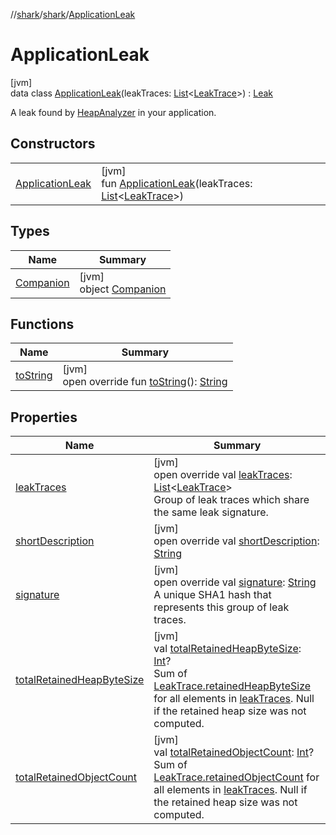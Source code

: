 //[shark](../../../index.md)/[shark](../index.md)/[ApplicationLeak](index.md)

# ApplicationLeak

[jvm]\
data class [ApplicationLeak](index.md)(leakTraces: [List](https://kotlinlang.org/api/latest/jvm/stdlib/kotlin.collections/-list/index.html)&lt;[LeakTrace](../-leak-trace/index.md)&gt;) : [Leak](../-leak/index.md)

A leak found by [HeapAnalyzer](../-heap-analyzer/index.md) in your application.

## Constructors

| | |
|---|---|
| [ApplicationLeak](-application-leak.md) | [jvm]<br>fun [ApplicationLeak](-application-leak.md)(leakTraces: [List](https://kotlinlang.org/api/latest/jvm/stdlib/kotlin.collections/-list/index.html)&lt;[LeakTrace](../-leak-trace/index.md)&gt;) |

## Types

| Name | Summary |
|---|---|
| [Companion](-companion/index.md) | [jvm]<br>object [Companion](-companion/index.md) |

## Functions

| Name | Summary |
|---|---|
| [toString](to-string.md) | [jvm]<br>open override fun [toString](to-string.md)(): [String](https://kotlinlang.org/api/latest/jvm/stdlib/kotlin/-string/index.html) |

## Properties

| Name | Summary |
|---|---|
| [leakTraces](leak-traces.md) | [jvm]<br>open override val [leakTraces](leak-traces.md): [List](https://kotlinlang.org/api/latest/jvm/stdlib/kotlin.collections/-list/index.html)&lt;[LeakTrace](../-leak-trace/index.md)&gt;<br>Group of leak traces which share the same leak signature. |
| [shortDescription](short-description.md) | [jvm]<br>open override val [shortDescription](short-description.md): [String](https://kotlinlang.org/api/latest/jvm/stdlib/kotlin/-string/index.html) |
| [signature](signature.md) | [jvm]<br>open override val [signature](signature.md): [String](https://kotlinlang.org/api/latest/jvm/stdlib/kotlin/-string/index.html)<br>A unique SHA1 hash that represents this group of leak traces. |
| [totalRetainedHeapByteSize](../-leak/total-retained-heap-byte-size.md) | [jvm]<br>val [totalRetainedHeapByteSize](../-leak/total-retained-heap-byte-size.md): [Int](https://kotlinlang.org/api/latest/jvm/stdlib/kotlin/-int/index.html)?<br>Sum of [LeakTrace.retainedHeapByteSize](../-leak-trace/retained-heap-byte-size.md) for all elements in [leakTraces](../-leak/leak-traces.md). Null if the retained heap size was not computed. |
| [totalRetainedObjectCount](../-leak/total-retained-object-count.md) | [jvm]<br>val [totalRetainedObjectCount](../-leak/total-retained-object-count.md): [Int](https://kotlinlang.org/api/latest/jvm/stdlib/kotlin/-int/index.html)?<br>Sum of [LeakTrace.retainedObjectCount](../-leak-trace/retained-object-count.md) for all elements in [leakTraces](../-leak/leak-traces.md). Null if the retained heap size was not computed. |
